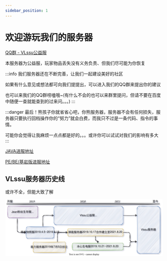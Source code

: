 ```yaml
---
sidebar_position: 1
---
```


# 欢迎游玩我们的服务器

[QQ群 - VLssu公益服](https://jq.qq.com/?_wv=1027&k=0anjDlw3)

本服务器为公益服，玩家物品丢失没有义务负责、但我们尽可能为你恢复

:::info
我们服务器还在不断完善，让我们一起建设美好的社区

如果有什么意见或想法都可向我们提提出，可以进入我们的QQ群来提出你的建议

也可以来我们的QQ群唠嗑哦~(有什么不会的也可以来群里提问，但请不要在百度中随便一查就能查到的过来问。。。)
:::

:::danger
最后！熊孩子你就省省心吧，你熊服务器，服务器不会有任何损失，服务器只要执行回档操作你的“努力”就会白费，而我只不过是一条代码、指令的事情。

可能你会觉得让我麻烦一点点都是好的。。。或许你可以试试对我们的影响有多大
:::

[JAVA进服地址](./summary/java-summary.md)

[PE/BE/基岩版进服地址](./summary/pe-summary.md)

## VLssu服务器历史线
或许不全，但能大致了解

![vlssu历史线 draw.io](/img/mcserver/vlssu历史线.drawio.svg)
